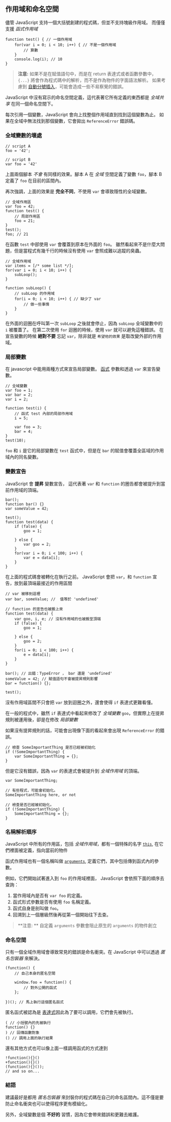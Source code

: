 ## 作用域和命名空間

儘管 JavaScript 支持一個大括號創建的程式碼，但並不支持塊級作用域。
而僅僅支援 *函式作用域*

    function test() { // 一個作用域
        for(var i = 0; i < 10; i++) { // 不是一個作用域
            // 算數
        }
        console.log(i); // 10
    }

> **注意:** 如果不是在賦值語句中，而是在 return 表達式或者函數參數中， `{...}` 將會作為程式碼中的解析，而不是作為物件的字面語法解析。
> 如果考慮到 [自動分號插入](#core.semicolon)，可能會造成一些不易察覺的錯誤。

JavaScript 中沒有寫示的命名空間定義，這代表著它所有定義的東西都是 *全域共享* 在同一個命名空間下。

每次引用一個變數，JavaScript 會向上找整個作用域直到找到這個變數為止。
如果在全域中無法找到那個變數，它會拋出 `ReferenceError` 錯誤碼。

### 全域變數的壞處

    // script A
    foo = '42';

    // script B
    var foo = '42'

上面兩個腳本 *不會* 有同樣的效果。腳本 A 在 *全域* 空間定義了變數 `foo`，腳本 B 定義了 `foo` 在目前的區間內。

再次強調，上面的效果是 **完全不同**，不使用 `var` 會導致隱性的全域變數。

    // 全域作用區
    var foo = 42;
    function test() {
        // 局部作用區
        foo = 21;
    }
    test();
    foo; // 21

在函數 `test` 中部使用 `var` 會覆蓋到原本在外面的 `foo`。
雖然看起來不是什麼大問題，但是當程式有幾千行的時候沒有使用 `var` 會照成難以追蹤的臭蟲。

    
    // 全域作用域
    var items = [/* some list */];
    for(var i = 0; i < 10; i++) {
        subLoop();
    }

    function subLoop() {
        // subLoop 的作用域
        for(i = 0; i < 10; i++) { // 缺少了 var
            // 做一些事情
        }
    }
    
在外面的迴圈在呼叫第一次 `subLoop` 之後就會停止，因為 `subLoop` 全域變數中的 `i` 被覆蓋了。
在第二次使用 `for` 迴圈的時候，使用 `var` 就可以避免這種錯誤。
在宣告變數的時候 **絕對不要** 忘記 `var`，除非就是 `希望他的效果` 是取改變外部的作用域。

### 局部變數

在 javascript 中能用兩種方式來宣告局部變數。
[函式](#function.general) 參數和透過 `var` 來宣告變數。

    // 全域變數
    var foo = 1;
    var bar = 2;
    var i = 2;

    function test(i) {
        // 函式 test 內部的局部作用域
        i = 5;

        var foo = 3;
        bar = 4;
    }
    test(10);

`foo` 和 `i` 是它的局部變數在 `test` 函式中，但是在 `bar` 的賦值會覆蓋全區域的作用域內的同名變數。

### 變數宣告

JavaScript 會 **提昇** 變數宣告， 這代表著 `var` 和 `function` 的圈告都會被提升到當前作用域的頂端。

    bar();
    function bar() {}
    var someValue = 42;

    test();
    function test(data) {
        if (false) {
            goo = 1;

        } else {
            var goo = 2;
        }
        for(var i = 0; i < 100; i++) {
            var e = data[i];
        }
    }

在上面的程式碼會被轉化在執行之前。 JavaScript 會把 `var`，和 `function` 宣告，放到最頂端最接近的作用區間

    // var 被移到這裡
    var bar, someValue; //  值等於 'undefined'

    // function 的宣告也被搬上來
    function test(data) {
        var goo, i, e; // 沒有作用域的也被搬至頂端
        if (false) {
            goo = 1;

        } else {
            goo = 2;
        }
        for(i = 0; i < 100; i++) {
            e = data[i];
        }
    }

    bar(); // 出錯：TypeError ， bar 還是 'undefined'
    someValue = 42; // 賦值語句不會被提昇規則影響
    bar = function() {};

    test();

沒有作用域區間不只會把 `var` 放到迴圈之外，還會使得 `if` 表達式更難看懂。

在一般的程式中，雖然 `if` 表達式中看起來修改了 *全域變數* `goo`，但實際上在提昇規則被運用後，卻是在修改 *局部變數*

如果沒有提昇規則的話，可能會出現像下面的看起來會出現 `ReferenceError` 的錯誤。

    // 檢查 SomeImportantThing 是否已經被初始化
    if (!SomeImportantThing) {
        var SomeImportantThing = {};
    }

但是它沒有錯誤，因為 `var` 的表達式會被提升到 *全域作用域* 的頂端。

    var SomeImportantThing;

    // 有些程式，可能會初始化。
    SomeImportantThing here, or not

    // 檢查是否已經被初始化。
    if (!SomeImportantThing) {
        SomeImportantThing = {};
    }

### 名稱解析順序
 
JavaScript 中所有的作用區，包括 *全域作用域*，都有一個特殊的名字 [`this`](#function.this), 在它們裡面被定義，指向當前的物件

函式作用域也有一個名稱叫做 [`arguments`](#function.arguments), 定義它們，其中包括傳到函式內的參數。

例如，它們開始試著進入到 `foo` 的作用域裡面， JavaScript 會依照下面的順序去查詢：

 1. 當作用域內是否有 `var foo` 的定義。
 2. 函式形式參數是否有使用 `foo` 名稱定義。
 3. 函式自身是剖叫做 `foo`。
 4. 回溯到上一個層級然後再從第一個開始往下去查。

> **注意: ** 自定義 `arguments` 參數會阻止原生的 `arguments` 的物件創立

### 命名空間

只有一個全域作用域會導致常見的錯誤是命名衝突。在 JavaScript 中可以透過 *匿名包裝器* 來解決。

    (function() {
        // 自己本身的匿名空間
        
        window.foo = function() {
            // 對外公開的函式
        };

    })(); // 馬上執行這個匿名函式

匿名函式被認為是 [表達式](#function.general)因此為了要可以調用，它們會先被執行。

    ( // 小括號內的先被執行
    function() {}
    ) // 回傳函數對象
    () // 調用上面的執行結果

還有其他方式也可以像上面一樣調用函式的方式達到

    !function(){}()
    +function(){}()
    (function(){}());
    // and so on...

### 結語

建議最好是都用 *匿名包裝器* 來封裝你的程式碼在自己的命名區間內。這不僅是要防止命名衝突也可以使得程序更有模組化。

另外，全域變數是個 **不好的** 習慣，因為它會帶來錯誤和更難去維護。